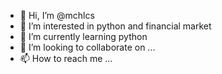 - 👋 Hi, I’m @mchlcs
- 👀 I’m interested in python and financial market
- 🌱 I’m currently learning python
- 💞️ I’m looking to collaborate on ...
- 📫 How to reach me ...

<!---
michelcsasznik/michelcsasznik is a ✨ special ✨ repository because its `README.md` (this file) appears on your GitHub profile.
You can click the Preview link to take a look at your changes.
--->
